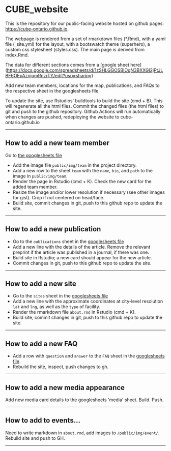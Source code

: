 # CUBE_website

This is the repository for our public-facing website hosted on github pages: https://cube-ontario.github.io.  

The webpage is rendered from a set of rmarkdown files (*.Rmd), with a yaml file (_site.yml) for the layout, with a bootswatch theme (superhero), a custom css stylesheet (styles.css). The main page is derived from index.Rmd.

The data for different sections comes from a [google sheet here]
(https://docs.google.com/spreadsheets/d/1zSHLGGOSBIOgN3BXXGl2jPtJLBF6OExAznjqmRnzrTY/edit?usp=sharing)

Add new team members, locations for the map, publications, and FAQs to the respective sheet in the googlesheets file.

To update the site, use Rstudios' buildtools to build the site (cmd + B). This will regenerate all the html files. Commit the changed files (the html files) to git and push to the github repository. Github Actions will run automatically when changes are pushed, redeploying the website to cube-ontario.github.io

-----

## How to add a new team member

Go to [the googlesheets file](https://docs.google.com/spreadsheets/d/1zSHLGGOSBIOgN3BXXGl2jPtJLBF6OExAznjqmRnzrTY/edit?usp=sharing)

- Add the image file `public/img/team` in the project directory.
- Add a new row to the sheet `team` with the `name`, `bio`, and `path` to the image in `public/img/team`.  
- Render the page in Rstudio (cmd + K). Check the new card for the added team member.   
- Resize the image and/or lower resolution if necessary (see other images for gist). Crop if not centered on head/face.  
- Build site, commit changes in git, push to this github repo to update the site.

-----

## How to add a new publication

- Go to the `oublications` sheet in the [googlesheets file](https://docs.google.com/spreadsheets/d/1zSHLGGOSBIOgN3BXXGl2jPtJLBF6OExAznjqmRnzrTY/edit?usp=sharing) 
- Add a new line with the details of the article. Remove the relevant preprint if the article was published in a journal, if there was one.
- Build site in Rstudio; a new card should appear for the new article.
- Commit changes in git, push to this github repo to update the site.

-----

## How to add a new site

- Go to the `sites` sheet in the [googlesheets file](https://docs.google.com/spreadsheets/d/1zSHLGGOSBIOgN3BXXGl2jPtJLBF6OExAznjqmRnzrTY/edit?usp=sharing) 
- Add a new line with the approximate coordinates at city-level resolution `lat` and `lng`, as well as the `type` of facility.
- Render the rmarkdown file `about.rmd` in Rstudio (cmd + K). 
- Build site, commit changes in git, push to this github repo to update the site.

-----

## How to add a new FAQ

- Add a row with `question` and `answer` to the `FAQ` sheet in the [googlesheets file](https://docs.google.com/spreadsheets/d/1zSHLGGOSBIOgN3BXXGl2jPtJLBF6OExAznjqmRnzrTY/edit?usp=sharing).
- Rebuild the site, inspect, push changes to gh.

-----

## How to add a new media appearance

Add new media card details to the googlesheets 'media' sheet. Build. Push.


-----


## How to add to events...

Need to write markdown in `about.rmd`, add images to `/public/img/event/`. Rebuild site and push to GH.

-----
